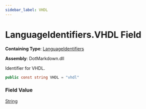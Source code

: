 ```yaml
---
sidebar_label: VHDL
---
```


# LanguageIdentifiers\.VHDL Field

**Containing Type**: [LanguageIdentifiers](../index.md)

**Assembly**: DotMarkdown\.dll

  
Identifier for VHDL\.

```csharp
public const string VHDL = "vhdl"
```

### Field Value

[String](https://docs.microsoft.com/en-us/dotnet/api/system.string)

